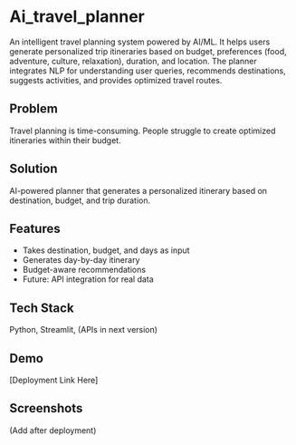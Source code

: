 # Ai_travel_planner
An intelligent travel planning system powered by AI/ML. It helps users generate personalized trip itineraries based on budget, preferences (food, adventure, culture, relaxation), duration, and location. The planner integrates NLP for understanding user queries, recommends destinations, suggests activities, and provides optimized travel routes.
## Problem
Travel planning is time-consuming. People struggle to create optimized itineraries within their budget.

## Solution
AI-powered planner that generates a personalized itinerary based on destination, budget, and trip duration.

## Features
- Takes destination, budget, and days as input
- Generates day-by-day itinerary
- Budget-aware recommendations
- Future: API integration for real data

## Tech Stack
Python, Streamlit, (APIs in next version)

## Demo
[Deployment Link Here]

## Screenshots
(Add after deployment)
